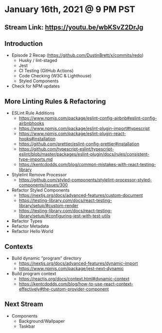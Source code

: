 # January 16th, 2021 @ 9 PM PST

## Stream Link: https://youtu.be/wbKSvZ2DrJg

## Introduction

- Episode 2 Recap (https://github.com/DustinBrett/x/commits/redo)
  - Husky / lint-staged
  - Jest
  - CI Testing (GitHub Actions)
  - Code Checking (W3C & Lighthouse)
  - Styled Components
- Check for NPM updates

## More Linting Rules & Refactoring

- ESLint Rule Additions
  - https://www.npmjs.com/package/eslint-config-airbnb#eslint-config-airbnbhooks
  - https://www.npmjs.com/package/eslint-plugin-import#typescript
  - https://www.npmjs.com/package/eslint-plugin-react-hooks#installation
  - https://github.com/prettier/eslint-config-prettier#installation
  - https://github.com/typescript-eslint/typescript-eslint/blob/master/packages/eslint-plugin/docs/rules/consistent-type-imports.md
  - https://kentcdodds.com/blog/common-mistakes-with-react-testing-library
- Stylelint Remove Processor
  - https://github.com/styled-components/stylelint-processor-styled-components/issues/300
- Refactor Styled Components
  - https://nextjs.org/docs/advanced-features/custom-document
  - https://testing-library.com/docs/react-testing-library/setup/#custom-render
  - https://testing-library.com/docs/react-testing-library/setup/#configuring-jest-with-test-utils
- Refactor Types
- Refactor Metadata
- Refactor Hello World

## Contexts

- Build dynamic "program" directory
  - https://nextjs.org/docs/advanced-features/dynamic-import
  - https://www.npmjs.com/package/jest-next-dynamic
- Build program context
  - https://reactjs.org/docs/context.html#dynamic-context
  - https://kentcdodds.com/blog/how-to-use-react-context-effectively#the-custom-provider-component

## Next Stream

- Components
  - Background/Wallpaper
  - Taskbar
